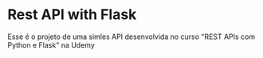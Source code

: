 # Rest API with Flask

Esse é o projeto de uma simles API desenvolvida no curso "REST APIs com Python e Flask" na Udemy